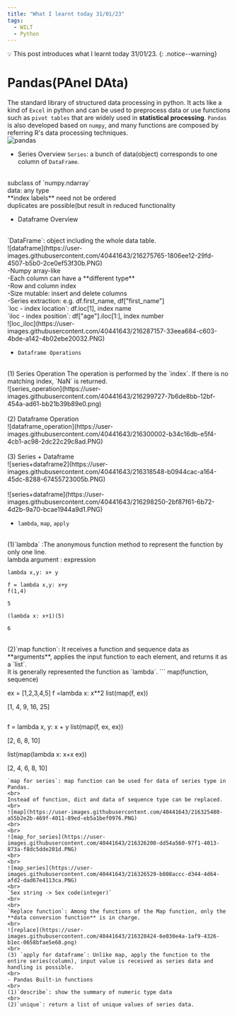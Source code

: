 ```yaml
---
title: "What I learnt today 31/01/23"
tags:
  - WILT
  - Python
---
```

💡 This post introduces what I learnt today 31/01/23.
{: .notice--warning}
# Pandas(PAnel DAta)
The standard library of structured data processing in python. It acts like a kind of `Excel` in python and can be used to preprocess data or use functions such as `pivot tables` that are widely used in **statistical processing**. `Pandas` is also developed based on `numpy`, and many functions are composed by referring R's data processing techniques.
 <br>
 ![pandas](https://user-images.githubusercontent.com/40441643/216268146-d97f2a22-edeb-47dd-a60f-07fc6f159f29.PNG)

- Series Overview
`Series`: a bunch of data(object) corresponds to one column of `DataFrame`.
<br>
subclass of `numpy.ndarray`
<br>
data: any type
<br>
**index labels** need not be ordered
<br>
duplicates are possible(but result in reduced functionality

- Dataframe Overview
<br>
`DataFrame`: object including the whole data table.
<br>
![dataframe](https://user-images.githubusercontent.com/40441643/216275765-1806ee12-29fd-4507-b5b0-2ce0ef53f30b.PNG)
<br>
-Numpy array-like
<br>
-Each column can have a **different type**
<br>
-Row and column index
<br>
-Size mutable: insert and delete columns
<br>
-Series extraction: e.g. df.first_name, df["first_name"]
<br>
`loc - index location`: df.loc[1], index name
<br>
`iloc - index position`: df["age"].iloc[1:], index number
<br>
![loc_iloc](https://user-images.githubusercontent.com/40441643/216287157-33eea684-c603-4bde-a142-4b02ebe20032.PNG)
<br>

- `Dataframe Operations`
<br>
(1) Series Operation
The operation is performed by the `index`. If there is no matching index, `NaN` is returned.
<br>
![series_operation](https://user-images.githubusercontent.com/40441643/216299727-7b6de8bb-12bf-454a-ad61-bb21b39b89e0.png)
<br>
<br>
(2) Dataframe Operation
<br>
![dataframe_operation](https://user-images.githubusercontent.com/40441643/216300002-b34c16db-e5f4-4cb1-ac98-2dc22c29c8ad.PNG)
<br>
<br>
(3) Series + Dataframe
<br>
![series+dataframe2](https://user-images.githubusercontent.com/40441643/216318548-b0944cac-a164-45dc-8288-67455723005b.PNG)
<br>
<br>
![series+dataframe](https://user-images.githubusercontent.com/40441643/216298250-2bf87f61-6b72-4d2b-9a70-bcae1944a9d1.PNG)

- `lambda`, `map`, `apply`
<br>
(1)`lambda` :The anonymous function method to represent the function by only one line.
<br>
lambda argument : expression

```
lambda x,y: x+ y

f = lambda x,y: x+y
f(1,4)

5
```

```
(lambda x: x+1)(5)

6
```
<br>
(2)`map function`: It receives a function and sequence data as **arguments**, applies the input function to each element, and returns it as a `list`.
<br>
It is generally represented the function as `lambda`.
```
map(function, sequence)

ex = [1,2,3,4,5]
f =lambda x: x**2
list(map(f, ex))

[1, 4, 9, 16, 25]
```

```
f = lambda x, y: x + y
list(map(f, ex, ex))

[2, 6, 8, 10]

list(map(lambda x: x+x ex))

[2, 4, 6, 8, 10]
```
`map for series`: map function can be used for data of series type in Pandas.
<br>
Instead of function, dict and data of sequence type can be replaced.
<br>
![map](https://user-images.githubusercontent.com/40441643/216325480-a55b2e2b-469f-4011-89ed-eb5a1bef0976.PNG)
<br>
<br>
![map_for_series](https://user-images.githubusercontent.com/40441643/216326200-dd54a560-97f1-4013-873a-f8dc5dde201d.PNG)
<br>
<br>
![map_series](https://user-images.githubusercontent.com/40441643/216326529-b808accc-d344-4d64-afd2-dad67e4113ca.PNG)
<br>
`Sex string -> Sex code(integer)`
<br>
<br>
`Replace function`: Among the functions of the Map function, only the **data conversion function** is in charge.
<br>
![replace](https://user-images.githubusercontent.com/40441643/216328424-6e030e4a-1af9-4326-b1ec-0658bfae5e68.png)
<br>
(3) `apply for dataframe`: Unlike map, apply the function to the entire series(column), input value is received as series data and handling is possible.
<br>
- Pandas Built-in functions
<br>
(1)`describe`: show the summary of numeric type data
<br>
(2)`unique`: return a list of unique values of series data.
